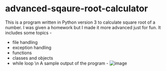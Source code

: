 # advanced-sqaure-root-calculator

This is a program written in Python version 3 to calculate square root of a number.
I was given a homework but I made it more advanced just for fun.
It includes some topics -
- file handling 
- exception handling
- functions
- classes and objects 
- while loop
\n
A sample output of the program -
![image](https://user-images.githubusercontent.com/55484263/114416905-c4aa5e80-9bce-11eb-84ab-46ba39ea5926.png)
